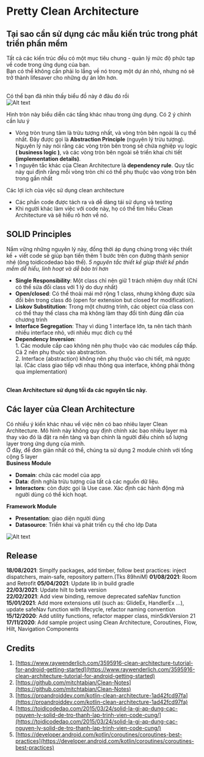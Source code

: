 # Pretty Clean Architecture 

## Tại sao cần sử dụng các mẫu kiến trúc trong phát triển phần mềm
Tất cả các kiến trúc đều có một mục tiêu chung - quản lý mức độ phức tạp về code trong ứng dụng của bạn. 
<br>Bạn có thể không cần phải lo lắng về nó trong một dự án nhỏ, nhưng nó sẽ trở thành lifesaver cho những dự án lớn hơn.

<br>Có thể bạn đã nhìn thấy biểu đồ này ở đâu đó rồi  
![Alt text](https://koenig-media.raywenderlich.com/uploads/2019/06/Clean-Architecture-graph.png)

Hình tròn này biểu diễn các tầng khác nhau trong ứng dụng. Có 2 ý chính cần lưu ý
* Vòng tròn trung tâm là trừu tượng nhất, và vòng tròn bên ngoài là cụ thể nhất. Đây được gọi là __Abstraction Principle__ (nguyên lý trừu tượng). Nguyên lý này nói rằng các vòng tròn bên trong sẽ chứa nghiệp vụ logic __( business logic )__, và các vòng tròn bên ngoài sẽ triển khai chi tiết __(implementation details)__.
* 1 nguyên tắc khác của Clean Architecture là __dependency rule__. Quy tắc này qui định rằng mỗi vòng tròn chỉ có thể phụ thuộc vào vòng tròn bên trong gần nhất

Các lợi ích của việc sử dụng clean architecture 
* Các phần code được tách ra và dễ dàng tái sử dụng và testing
* Khi người khác làm việc với code này, họ có thể tìm hiểu Clean Architecture và sẽ hiểu rõ hơn về nó.

## SOLID Principles
Nắm vững những nguyên lý này, đồng thời áp dụng chúng trong việc thiết kế + viết code sẽ giúp bạn tiến thêm 1 bước trên con đường thành senior nhé (ông toidicodedao bảo thế).
_5 nguyên tắc thiết kế giúp thiết kế phần mềm dễ hiểu, linh hoạt và dễ bảo trì hơn_ 
* __Single Responsibility__:  Một class chỉ nên giữ 1 trách nhiệm duy nhất (Chỉ có thể sửa đổi class với 1 lý do duy nhất)
* __Open/closed__: Có thể thoải mái mở rộng 1 class, nhưng không được sửa đổi bên trong class đó (open for extension but closed for modification).
* __Liskov Substitution__: Trong một chương trình, các object của class con có thể thay thế class cha mà không làm thay đổi tính đúng đắn của chương trình
* __Interface Segregation__: Thay vì dùng 1 interface lớn, ta nên tách thành nhiều interface nhỏ, với nhiều mục đích cụ thể
* __Dependency Inversion__: 
<br>1. Các module cấp cao không nên phụ thuộc vào các modules cấp thấp. Cả 2 nên phụ thuộc vào abstraction.
<br>2. Interface (abstraction) không nên phụ thuộc vào chi tiết, mà ngược lại. (Các class giao tiếp với nhau thông qua interface, không phải thông qua implementation)

<br>__Clean Architecture sử dụng tối đa các nguyên tắc này.__

## Các layer của Clean Architecture
Có nhiều ý kiến khác nhau về việc nên có bao nhiêu layer Clean Architecture. Mô hình này không quy định chính xác bao nhiêu layer mà thay vào đó là đặt ra nền tảng và bạn chính là người điều chỉnh số lượng layer trong ứng dụng của mình.
<br>Ở đây, để đơn giản nhất có thể, chúng ta sử dụng 2 module chính với tổng cộng 5 layer
<br>__Business Module__
* __Domain__: chứa các model của app
* __Data__: định nghĩa trừu tượng của tất cả các nguồn dữ liệu.
* __Interactors__: còn được gọi là Use case. Xác định các hành động mà người dùng có thể kích hoạt.

__Framework Module__
* __Presentation__: giao diện người dùng
* __Datasource__: Triển khai và phát triển cụ thể cho lớp Data

![Alt text](https://camo.githubusercontent.com/b1521f6c9e672cf5077ba69ceab27679ea8a82074a89931d958895476756e2c8/68747470733a2f2f636f64696e67776974686d697463682e73332e616d617a6f6e6177732e636f6d2f7374617469632f636f75727365732f32312f636c65616e5f6172636869746563747572655f6469616772616d732e706e67)

## Release
__18/08/2021__: Simplfy packages, add timber, follow best practices: inject dispatchers, main-safe, repository pattern.(Tks 89hniM)
__01/08/2021__: Room and Retrofit
__05/04/2021__: Update lib in build gradle<br>
__22/03/2021__: Update hilt to beta version<br>
__22/02/2021__: Add view binding, remove deprecated safeNav function<br>
__15/01/2021__: Add more extensions util (such as: GlideEx, HandlerEx ...), update safeNav function with lifecycle, refactor naming convention<br>
__15/12/2020__: Add utility functions, refactor mapper class, minSdkVersion 21<br>
__17/11/2020__: Add sample project using Clean Architecture, Coroutines, Flow, Hilt, Navigation Components 

## Credits
1. [https://www.raywenderlich.com/3595916-clean-architecture-tutorial-for-android-getting-started](https://www.raywenderlich.com/3595916-clean-architecture-tutorial-for-android-getting-started)
2. [https://github.com/mitchtabian/Clean-Notes](https://github.com/mitchtabian/Clean-Notes)
3. [https://proandroiddev.com/kotlin-clean-architecture-1ad42fcd97fa](https://proandroiddev.com/kotlin-clean-architecture-1ad42fcd97fa)
4. [https://toidicodedao.com/2015/03/24/solid-la-gi-ap-dung-cac-nguyen-ly-solid-de-tro-thanh-lap-trinh-vien-code-cung/](https://toidicodedao.com/2015/03/24/solid-la-gi-ap-dung-cac-nguyen-ly-solid-de-tro-thanh-lap-trinh-vien-code-cung/)
5. [https://developer.android.com/kotlin/coroutines/coroutines-best-practices](https://developer.android.com/kotlin/coroutines/coroutines-best-practices)












